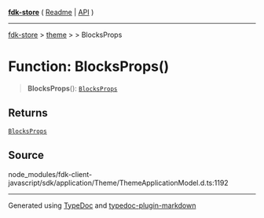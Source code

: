 [**fdk-store**](../../../README.md) ( [Readme](../../../README.md) \| [API](../../../API.md) )

---

[fdk-store](../../../API.md) > [theme](../../README.md) > [<internal>](../README.md) > BlocksProps

# Function: BlocksProps()

> **BlocksProps**(): [`BlocksProps`](../type-aliases/type-alias.BlocksProps.md)

## Returns

[`BlocksProps`](../type-aliases/type-alias.BlocksProps.md)

## Source

node_modules/fdk-client-javascript/sdk/application/Theme/ThemeApplicationModel.d.ts:1192

---

Generated using [TypeDoc](https://typedoc.org/) and [typedoc-plugin-markdown](https://www.npmjs.com/package/typedoc-plugin-markdown)
